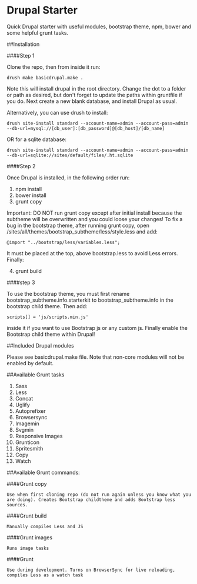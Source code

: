 Drupal Starter
============

Quick Drupal starter with useful modules, bootstrap theme, npm, bower and some helpful grunt tasks.

##Installation

####Step 1

Clone the repo, then from inside it run:

```drush make basicdrupal.make .```

Note this will install drupal in the root directory. Change the dot to a folder or path as desired, but don't forget to update the paths within gruntfile if you do. Next create a new blank database, and install Drupal as usual.

Alternatively, you can use drush to install:

```drush site-install standard --account-name=admin --account-pass=admin --db-url=mysql://[db_user]:[db_password]@[db_host]/[db_name]```

OR for a sqlite database:

```drush site-install standard --account-name=admin --account-pass=admin --db-url=sqlite://sites/default/files/.ht.sqlite```

####Step 2

Once Drupal is installed, in the following order run:

1. npm install
2. bower install
3. grunt copy

Important: DO NOT run grunt copy except after initial install because the subtheme will be overwritten and you could loose your changes! To fix a bug in the bootstrap theme, after running grunt copy, open /sites/all/themes/bootstrap_subtheme/less/style.less and add:

```@import "../bootstrap/less/variables.less";```

It must be placed at the top, above bootstrap.less to avoid Less errors. Finally:

<ol start=4><li>grunt build</li></ol>

####step 3

To use the bootstrap theme, you must first rename bootstrap_subtheme.info.starterkit to bootstrap_subtheme.info in the bootstrap child theme. Then add:

```scripts[] = 'js/scripts.min.js'```

inside it if you want to use Bootstrap js or any custom js. Finally enable the Bootstrap child theme within Drupal!

##Included Drupal modules

Please see basicdrupal.make file. Note that non-core modules will not be enabled by default.

##Available Grunt tasks

1. Sass
2. Less
3. Concat
4. Uglify
5. Autoprefixer
6. Browsersync
7. Imagemin
8. Svgmin
9. Responsive Images
10. Grunticon
11. Spritesmith
12. Copy
13. Watch

##Available Grunt commands:

####Grunt copy

```Use when first cloning repo (do not run again unless you know what you are doing). Creates Bootstrap childtheme and adds Bootstrap less sources.```

####Grunt build

```Manually compiles Less and JS```

####Grunt images

```Runs image tasks```

####Grunt

```Use during development. Turns on BrowserSync for live reloading, compiles Less as a watch task```
